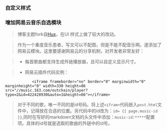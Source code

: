 ### 自定义样式

### 增加网易云音乐自选模块

>博客主题fork自[Hux](http://huangxuan.me/huxblog-boilerplate/)，在UI 样式上做了较大的改动。

>作为一个重度音乐患者，写文可以不配图，但是不能不配音乐啊。遂添加了网易云模块。这里要感谢网易云的分享机制，对开发者非常友好：

>- 每首歌曲都支持生成外链播放器，且可以自定义显示尺寸。

>- 网易云插件代码实例：

                <iframe frameborder="no" border="0" marginwidth="0" marginheight="0" width=330 height=86 src="//music.163.com/outchain/player?type=2&id=422428930&auto=1&height=66"></iframe>


>对于不同的歌，唯一不同的是id号码。将上述`<ifram>`代码嵌入`post.html`文件中，记得放在合适的位置。另代码中的id改为：`id= {{ page.music-id }}`,同时在写好的markdown文档的头文件中添加：`music-id:*****`配置项。具体的id号就是选取的歌曲的外链中的id号。
